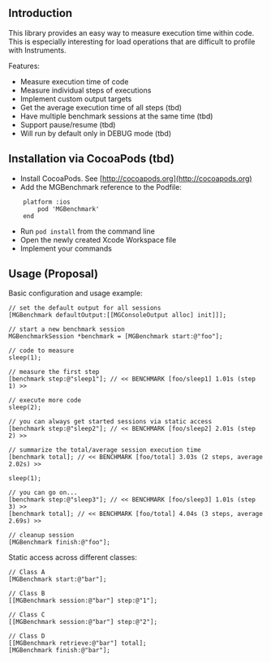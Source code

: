 ## Introduction

This library provides an easy way to measure execution time within code. This is especially interesting for load operations that are difficult to profile with Instruments.

Features:
* Measure execution time of code
* Measure individual steps of executions
* Implement custom output targets
* Get the average execution time of all steps (tbd)
* Have multiple benchmark sessions at the same time (tbd)
* Support pause/resume (tbd)
* Will run by default only in DEBUG mode (tbd)

## Installation via CocoaPods (tbd)

- Install CocoaPods. See [http://cocoapods.org](http://cocoapods.org)
- Add the MGBenchmark reference to the Podfile:
```
    platform :ios
    	pod 'MGBenchmark'
    end
```

- Run `pod install` from the command line
- Open the newly created Xcode Workspace file
- Implement your commands

## Usage (Proposal)

Basic configuration and usage example:

```obj-c
// set the default output for all sessions
[MGBenchmark defaultOutput:[[MGConsoleOutput alloc] init]]];

// start a new benchmark session
MGBenchmarkSession *benchmark = [MGBenchmark start:@"foo"];

// code to measure
sleep(1);

// measure the first step
[benchmark step:@"sleep1"]; // << BENCHMARK [foo/sleep1] 1.01s (step 1) >>

// execute more code
sleep(2);

// you can always get started sessions via static access
[benchmark step:@"sleep2"]; // << BENCHMARK [foo/sleep2] 2.01s (step 2) >>

// summarize the total/average session execution time
[benchmark total]; // << BENCHMARK [foo/total] 3.03s (2 steps, average 2.02s) >>

sleep(1);

// you can go on...
[benchmark step:@"sleep3"]; // << BENCHMARK [foo/sleep3] 1.01s (step 3) >>
[benchmark total]; // << BENCHMARK [foo/total] 4.04s (3 steps, average 2.69s) >>

// cleanup session
[MGBenchmark finish:@"foo"];
```

Static access across different classes:

```obj-c
// Class A
[MGBenchmark start:@"bar"];

// Class B
[[MGBenchmark session:@"bar"] step:@"1"];

// Class C
[[MGBenchmark session:@"bar"] step:@"2"];

// Class D
[[MGBenchmark retrieve:@"bar"] total];
[MGBenchmark finish:@"bar"];
```